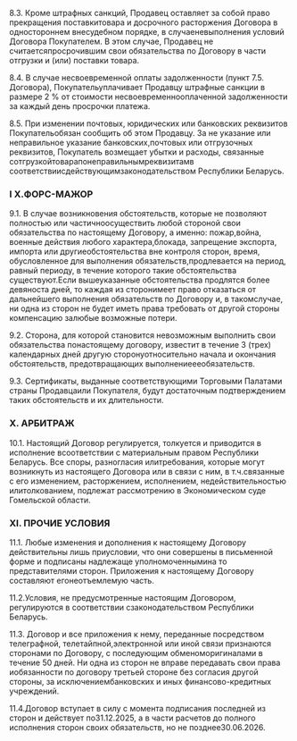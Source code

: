 8.3. Кроме штрафных санкций, Продавец оставляет за собой право прекращения поставкитовара и досрочного расторжения Договора в одностороннем внесудебном порядке, в случаеневыполнения условий Договора Покупателем. В этом случае, Продавец не считаетсяпросрочившим свои обязательства по Договору в части отгрузки и (или) поставки товара.

8.4. В случае несвоевременной оплаты задолженности (пункт 7.5. Договора), Покупательуплачивает Продавцу штрафные санкции в размере 2 % от стоимости несвоевременнооплаченной задолженности за каждый день просрочки платежа.



8.5. При изменении почтовых, юридических или банковских реквизитов Покупательобязан сообщить об этом Продавцу. За не указание или неправильное указание банковских,почтовых или отгрузочных реквизитов, Покупатель возмещает убытки и расходы, связанные сотгрузкойтоварапонеправильнымреквизитамв соответствиисдействующимзаконодательством Республики Беларусь.



### I X.ФОРС-МАЖОР

9.1. В случае возникновения обстоятельств, которые не позволяют полностью или частичноосуществить любой стороной свои обязательства по настоящему Договору, а именно: пожар,война, военные действия любого характера,блокада, запрещение экспорта, импорта или другиеобстоятельства вне контроля сторон, время, обусловленное для выполнения обязательств,продлевается на период, равный периоду, в течение которого такие обстоятельства существуют.Если вышеуказанные обстоятельства продлятся более девяноста дней, то каждая из сторонимеет право отказаться от дальнейшего выполнения обязательств по Договору и, в такомслучае, ни одна из сторон не будет иметь права требовать от другой стороны компенсацию залюбые возможные потери.



9.2. Сторона, для которой становится невозможным выполнить свои обязательства понастоящему договору, известит в течение 3 (трех) календарных дней другую сторонуотносительно начала и окончания обстоятельств, предотвращающих выполнениеееобязательств.



9.3. Сертификаты, выданные соответствующими Торговыми Палатами страны Продавцаили Покупателя, будут достаточным подтверждением таких обстоятельств и их длительности.

### X. АРБИТРАЖ

10.1. Настоящий Договор регулируется, толкуется и приводится в исполнение всоответствии с материальным правом Республики Беларусь. Все споры, разногласия илитребования, которые могут возникнуть из настоящего Договора или в связи с ним, в т.ч.связанные с его изменением, расторжением, исполнением, недействительностью илитолкованием, подлежат рассмотрению в Экономическом суде Гомельской области.

### ХI. ПРОЧИЕ УСЛОВИЯ

11.1. Любые изменения и дополнения к настоящему Договору действительны лишь приусловии, что они совершены в письменной форме и подписаны надлежаще уполномоченнымина то представителями сторон. Приложения к настоящему Договору составляют егонеотъемлемую часть.



11.2.Условия, не предусмотренные настоящим Договором, регулируются в соответствии сзаконодательством Республики Беларусь.



11.3. Договор и все приложения к нему, переданные посредством телеграфной, телетайпной,электронной или иной связи признаются сторонами по Договору, с последующим обменоморигиналами в течение 50 дней. Ни одна из сторон не вправе передавать свои права иобязанности по договору третьей стороне без согласия другой стороны, за исключениембанковских и иных финансово-кредитных учреждений.



11.4.Договор вступает в силу с момента подписания последней из сторон и действует по31.12.2025, а в части расчетов до полного исполнения сторон своих обязательств, но не позднее30.06.2026.

